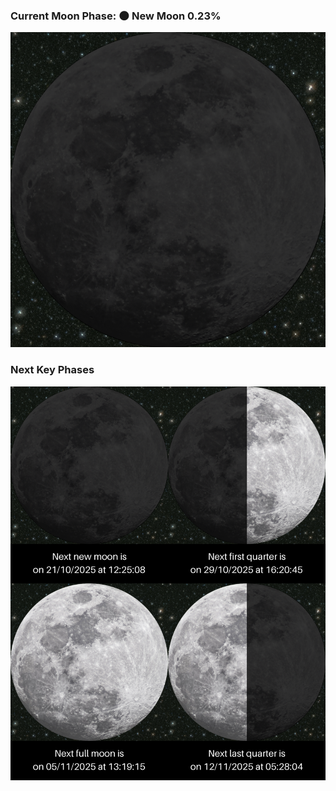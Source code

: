 ### Current Moon Phase: 🌑 New Moon 0.23%
![Moon Phase](moonphase.png)
### Next Key Phases
![Gallery](gallery.png)
